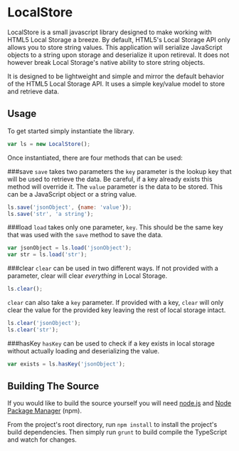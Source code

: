 LocalStore
==========

LocalStore is a small javascript library designed to make working with HTML5 Local Storage a breeze. By default, HTML5's Local Storage API only allows you to store string values. This application will serialize JavaScript objects to a string upon storage and deserialize it upon retireval. It does not however break Local Storage's native ability to store string objects.

It is designed to be lightweight and simple and mirror the default behavior of the HTML5 Local Storage API. It uses a simple key/value model to store and retrieve data.

Usage
-----
To get started simply instantiate the library.

```javascript
var ls = new LocalStore();
```

Once instantiated, there are four methods that can be used:

###save
```save``` takes two parameters the ```key``` parameter is the lookup key that will be used to retrieve the data. Be careful, if a key already exists this method will override it. The ```value``` parameter is the data to be stored. This can be a JavaScript object or a string value.

```javascript
ls.save('jsonObject', {name: 'value'});
ls.save('str', 'a string');
```

###load
```load``` takes only one parameter, ```key```. This should be the same key that was used with the ```save``` method to save the data.

```javascript
var jsonObject = ls.load('jsonObject');
var str = ls.load('str');
```

###clear
```clear``` can be used in two different ways. If not provided with a parameter, clear will clear *everything* in Local Storage.

```javascript
ls.clear();
```

```clear``` can also take a ```key``` parameter. If provided with a key, ```clear``` will only clear the value for the provided key leaving the rest of local storage intact.

```javascript
ls.clear('jsonObject');
ls.clear('str');
```

###hasKey
```hasKey``` can be used to check if a key exists in local storage without actually loading and deserializing the value.

```javascript
var exists = ls.hasKey('jsonObject');
```


Building The Source
-------------------

If you would like to build the source yourself you will need [node.js](http://nodejs.org/) and [Node Package Manager](https://www.npmjs.org/) (npm).

From the project's root directory, run ```npm install``` to install the project's build dependencies. Then simply run ```grunt``` to build compile the TypeScript and watch for changes.
